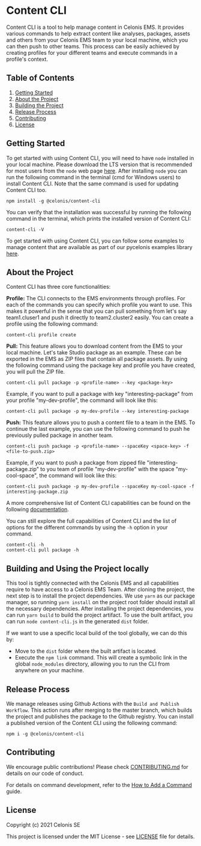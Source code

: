 # Content CLI

Content CLI is a tool to help manage content in Celonis EMS. It provides various commands to help extract 
content like analyses, packages, assets and others from your Celonis EMS team to your local machine, which 
you can then push to other teams. This process can be easily achieved by creating profiles for your different 
teams and execute commands in a profile's context.

## Table of Contents

1. [Getting Started](#getting-started)
2. [About the Project](#about-the-project)
3. [Building the Project](#building-the-project)
4. [Release Process](#release-process)
5. [Contributing](#contributing)
6. [License](#license)

## Getting Started

To get started with using Content CLI, you will need to have `node` installed in your local machine. Please download 
the LTS version that is recommended for most users from the `node` web page [here](https://nodejs.org/en/). After 
installing `node` you can run the following command in the terminal (cmd for Windows users) to install Content CLI. 
Note that the same command is used for updating Content CLI too.

```
npm install -g @celonis/content-cli
```

You can verify that the installation was successful by running the following command in the terminal, which prints 
the installed version of Content CLI:

```
content-cli -V
```

To get started with using Content CLI, you can follow some examples to manage content that are available
as part of our pycelonis examples library [here](https://github.com/celonis/pycelonis-examples/tree/main/00_manage_celonis/00_ibc_to_ibc_movers).

## About the Project

Content CLI has three core functionalities:

**Profile:** The CLI connects to the EMS environments through profiles. For each of the commands you can specify 
which profile you want to use. This makes it powerful in the sense that you can pull something from let's say 
team1.cluser1 and push it directly to team2.cluster2 easily. You can create a profile using the following command:

```
content-cli profile create
```

**Pull:** This feature allows you to download content from the EMS to your local machine. Let's take Studio package 
as an example. These can be exported in the EMS as ZIP files that contain all package assets. By using the following 
command using the package key and profile you have created, you will pull the ZIP file.

```
content-cli pull package -p <profile-name> --key <package-key>
```
Example, if you want to pull a package with key "interesting-package" from your profile "my-dev-profile", the command will look like this:
```
content-cli pull package -p my-dev-profile --key interesting-package
```

**Push:** This feature allows you to push a content file to a team in the EMS. To continue the last example, 
you can use the following command to push he previously pulled package in another team.

```
content-cli push package -p <profile-name> --spaceKey <space-key> -f <file-to-push.zip>

```
Example, if you want to push a package from zipped file "interesting-package.zip" to you team of profile "my-dev-profile" with the space "my-cool-space", the command will look like this:
```
content-cli push package -p my-dev-profile --spaceKey my-cool-space -f interesting-package.zip
```

A more comprehensive list of Content CLI capabilities can be found on the following 
[documentation](https://github.com/celonis/content-cli/blob/master/DOCUMENTATION.md). 

You can still explore the full capabilities of Content CLI and the list of options for the different commands 
by using the `-h` option in your command.

```
content-cli -h
content-cli pull package -h
```

## Building and Using the Project locally 

This tool is tightly connected with the Celonis EMS and all capabilities require to have access to a Celonis EMS Team. 
After cloning the project, the next step is to install the project dependencies. We use `yarn` as our package manager, 
so running `yarn install` on the project root folder should install all the necessary dependencies. After installing 
the project dependencies, you can run `yarn build` to build the project artifact. To use the built artifact, you can 
run `node content-cli.js` in the generated `dist` folder.

If we want to use a specific local build of the tool globally, we can do this by:
- Move to the `dist` folder where the built artifact is located.
- Execute the `npm link` command. 
This will create a symbolic link in the global `node_modules` directory, allowing you to run the CLI from anywhere on your machine.

## Release Process

We manage releases using Github Actions with the `Build and Publish Workflow`. This action runs after merging to 
the master branch, which builds the project and publishes the package to the Github registry. You can install 
a published version of the Content CLI using the following command:

```
npm i -g @celonis/content-cli
```

## Contributing

We encourage public contributions! Please check 
[CONTRIBUTING.md](https://github.com/celonis/content-cli/blob/master/CONTRIBUTING.md) for details on our 
code of conduct.

For details on command development, refer to the [How to Add a Command](https://github.com/celonis/content-cli/blob/master/docs/how-to-add-command.md) guide.

## License

Copyright (c) 2021 Celonis SE

This project is licensed under the MIT License - 
see [LICENSE](https://github.com/celonis/content-cli/blob/master/LICENSE) file for details.
